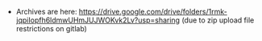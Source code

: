 - Archives are here: https://drive.google.com/drive/folders/1rmk-jqpiIopfh6ldmwUHmJUJWOKvk2Lv?usp=sharing (due to zip upload file restrictions on gitlab)